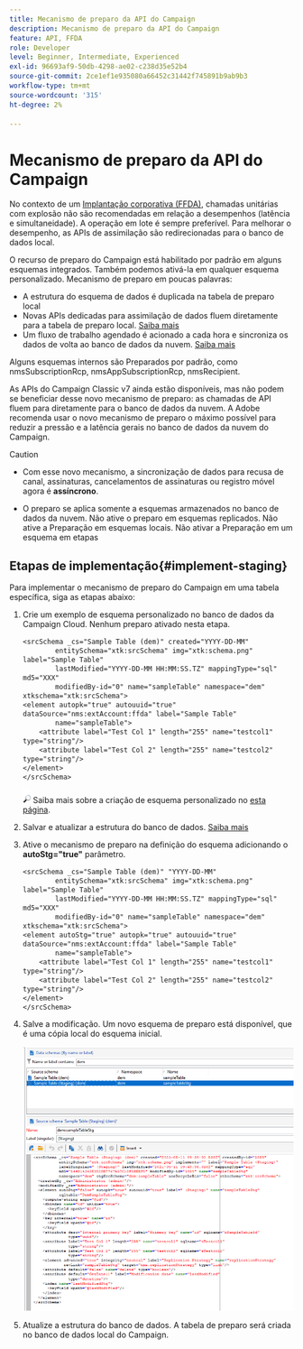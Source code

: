 ```yaml
---
title: Mecanismo de preparo da API do Campaign
description: Mecanismo de preparo da API do Campaign
feature: API, FFDA
role: Developer
level: Beginner, Intermediate, Experienced
exl-id: 96693af9-50db-4298-ae02-c238d35e52b4
source-git-commit: 2ce1ef1e935080a66452c31442f745891b9ab9b3
workflow-type: tm+mt
source-wordcount: '315'
ht-degree: 2%

---
```


# Mecanismo de preparo da API do Campaign

No contexto de um [Implantação corporativa (FFDA)](enterprise-deployment.md), chamadas unitárias com explosão não são recomendadas em relação a desempenhos (latência e simultaneidade). A operação em lote é sempre preferível. Para melhorar o desempenho, as APIs de assimilação são redirecionadas para o banco de dados local.

O recurso de preparo do Campaign está habilitado por padrão em alguns esquemas integrados. Também podemos ativá-la em qualquer esquema personalizado. Mecanismo de preparo em poucas palavras:

* A estrutura do esquema de dados é duplicada na tabela de preparo local
* Novas APIs dedicadas para assimilação de dados fluem diretamente para a tabela de preparo local. [Saiba mais](new-apis.md)
* Um fluxo de trabalho agendado é acionado a cada hora e sincroniza os dados de volta ao banco de dados da nuvem. [Saiba mais](replication.md)

Alguns esquemas internos são Preparados por padrão, como nmsSubscriptionRcp, nmsAppSubscriptionRcp, nmsRecipient.

As APIs do Campaign Classic v7 ainda estão disponíveis, mas não podem se beneficiar desse novo mecanismo de preparo: as chamadas de API fluem para diretamente para o banco de dados da nuvem. A Adobe recomenda usar o novo mecanismo de preparo o máximo possível para reduzir a pressão e a latência gerais no banco de dados da nuvem do Campaign.

>[!CAUTION]
>
>* Com esse novo mecanismo, a sincronização de dados para recusa de canal, assinaturas, cancelamentos de assinaturas ou registro móvel agora é **assíncrono**.
>
>* O preparo se aplica somente a esquemas armazenados no banco de dados da nuvem. Não ative o preparo em esquemas replicados. Não ative a Preparação em esquemas locais. Não ativar a Preparação em um esquema em etapas
>


## Etapas de implementação{#implement-staging}

Para implementar o mecanismo de preparo do Campaign em uma tabela específica, siga as etapas abaixo:

1. Crie um exemplo de esquema personalizado no banco de dados da Campaign Cloud. Nenhum preparo ativado nesta etapa.

   ```
   <srcSchema _cs="Sample Table (dem)" created="YYYY-DD-MM"
           entitySchema="xtk:srcSchema" img="xtk:schema.png" label="Sample Table"
           lastModified="YYYY-DD-MM HH:MM:SS.TZ" mappingType="sql" md5="XXX"
           modifiedBy-id="0" name="sampleTable" namespace="dem" xtkschema="xtk:srcSchema">
   <element autopk="true" autouuid="true" dataSource="nms:extAccount:ffda" label="Sample Table"
           name="sampleTable">
       <attribute label="Test Col 1" length="255" name="testcol1" type="string"/>
       <attribute label="Test Col 2" length="255" name="testcol2" type="string"/>
   </element>
   </srcSchema>
   ```

   ![](../assets/do-not-localize/glass.png) Saiba mais sobre a criação de esquema personalizado no [esta página](../dev/create-schema.md).

1. Salvar e atualizar a estrutura do banco de dados.  [Saiba mais](../dev/update-database-structure.md)

1. Ative o mecanismo de preparo na definição do esquema adicionando o **autoStg=&quot;true&quot;** parâmetro.

   ```
   <srcSchema _cs="Sample Table (dem)" "YYYY-DD-MM"
           entitySchema="xtk:srcSchema" img="xtk:schema.png" label="Sample Table"
           lastModified="YYYY-DD-MM HH:MM:SS.TZ" mappingType="sql" md5="XXX"
           modifiedBy-id="0" name="sampleTable" namespace="dem" xtkschema="xtk:srcSchema">
   <element autoStg="true" autopk="true" autouuid="true" dataSource="nms:extAccount:ffda" label="Sample Table"
           name="sampleTable">
       <attribute label="Test Col 1" length="255" name="testcol1" type="string"/>
       <attribute label="Test Col 2" length="255" name="testcol2" type="string"/>
   </element>
   </srcSchema>
   ```

1. Salve a modificação. Um novo esquema de preparo está disponível, que é uma cópia local do esquema inicial.

   ![](assets/staging-mechanism.png)

1. Atualize a estrutura do banco de dados. A tabela de preparo será criada no banco de dados local do Campaign.
